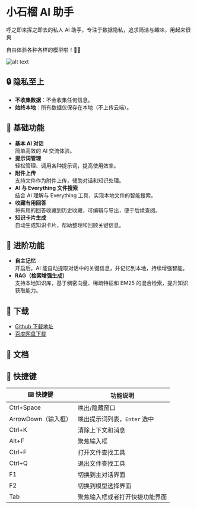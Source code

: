 # 小石榴 AI 助手

呼之即来挥之即去的私人 AI 助手，专注于数据隐私，追求简洁与趣味，用起来很爽

自由体验各种各样的模型啦！🤩✨

![alt text](/img/image.png)

## 🔒 隐私至上

- **不收集数据**：不会收集任何信息。
- **始终本地**：所有数据仅保存在本地（不上传云端）。

## 🚀 基础功能

- **基本 AI 对话**  
   简单高效的 AI 交流体验。
- **提示词管理**  
   轻松管理、调用各种提示词，提高使用效率。
- **附件上传**  
   支持文件作为附件上传，辅助对话和知识处理。
- **AI 与 Everything 文件搜索**  
   结合 AI 理解与 Everything 工具，实现本地文件的智能搜索。
- **收藏有用回答**  
   将有用的回答收藏到历史收藏，可编辑与导出，便于后续查阅。
- **知识卡片生成**  
   自动生成知识卡片，帮助整理和回顾关键信息。

## 🧠 进阶功能

- **自主记忆**  
   开启后，AI 能自动提取对话中的关键信息，并记忆到本地，持续增强智能。
- **RAG（检索增强生成）**  
   支持本地知识库，基于稠密向量、稀疏特征和 BM25 的混合检索，提升知识获取能力。

## 📝 下载

- [Github 下载地址](https://github.com/Magic-zhu/PomAIAssistant/releases)
- [百度网盘下载](https://pan.baidu.com/s/1KuCwatlTPAf4uVUFB1xCEQ?pwd=1234)

## 📖 文档

## 📌 快捷键

| ⌨️ 快捷键           | 功能说明                       |
| ------------------- | ------------------------------ |
| Ctrl+Space          | 唤出/隐藏窗口                  |
| ArrowDown（输入框） | 唤出提示词列表，`Enter` 选中   |
| Ctrl+K              | 清除上下文和消息               |
| Alt+F               | 聚焦输入框                     |
| Ctrl+F              | 打开文件查找工具               |
| Ctrl+Q              | 退出文件查找工具               |
| F1                  | 切换到主对话界面               |
| F2                  | 切换到模型选择界面             |
| Tab                 | 聚焦输入框或者打开快捷功能界面 |
